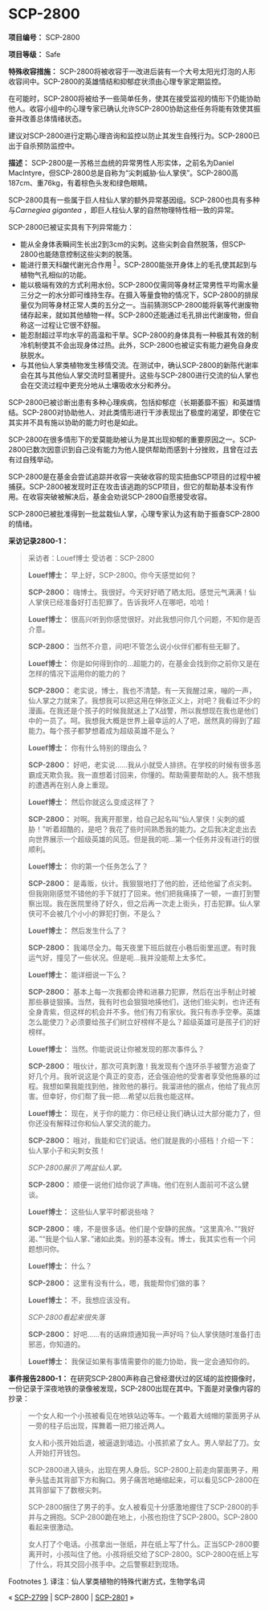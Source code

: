 # SCP-2800
                        


**项目编号：** SCP-2800

**项目等级：** Safe

**特殊收容措施：** SCP-2800将被收容于一改进后装有一个大号太阳光灯泡的人形收容间中。SCP-2800的英雄情结和抑郁症状须由心理专家定期监控。

在可能时，SCP-2800将被给予一些简单任务，使其在接受监视的情形下仍能协助他人。收容小组中的心理专家已确认允许SCP-2800协助这些任务将能有效使其振奋并改善总体情绪状态。

建议对SCP-2800进行定期心理咨询和监控以防止其发生自残行为。SCP-2800已出于自杀预防监控中。

**描述：** SCP-2800是一苏格兰血统的异常男性人形实体，之前名为Daniel MacIntyre，但SCP-2800总是自称为“尖刺威胁·仙人掌侠”。SCP-2800高187cm、重76kg，有着棕色头发和绿色眼睛。

SCP-2800具有一些属于巨人柱仙人掌的额外异常基因组。SCP-2800也具有多种与*Carnegiea gigantea* ，即巨人柱仙人掌的自然物理特性相一致的异常。

SCP-2800已被证实具有下列异常能力：

- 能从全身体表瞬间生长出2到3cm的尖刺。这些尖刺会自然脱落，但SCP-2800也能随意控制这些尖刺的脱落。
- 能进行景天科酸代谢光合作用<sup class='footnoteref'>
 <a shape='rect' class='footnoteref' id='footnoteref-1' href='javascript:;' onclick='WIKIDOT.page.utils.scrollToReference(&apos;footnote-1&apos;)'>1</a>
</sup>。SCP-2800能张开身体上的毛孔使其起到与植物气孔相似的功能。
- 能以极端有效的方式利用水份。SCP-2800仅需同等身材正常男性平均需水量三分之一的水分即可维持生存。在摄入等量食物的情况下，SCP-2800的排尿量仅为同等身材正常人类的五分之一。当前猜测SCP-2800能将氨等代谢废物储存起来，就如其他植物一样。SCP-2800还能通过毛孔排出代谢废物，但自称这一过程让它很不舒服。
- 能忍耐超过平均水平的高温和干旱。SCP-2800的身体具有一种极其有效的制冷机制使其不会出现身体过热。此外，SCP-2800也被证实有能力避免自身皮肤脱水。
- 与其他仙人掌类植物发生移情交流。在测试中，确认SCP-2800的新陈代谢率会在其与其他仙人掌交流时显著提升。这些与SCP-2800进行交流的仙人掌也会在交流过程中更充分地从土壤吸收水分和养分。

SCP-2800已被诊断出患有多种心理疾病，包括抑郁症（长期萎靡不振）和英雄情结。SCP-2800对协助他人、对此类情形进行干涉表现出了极度的渴望，即使在它其实并不具有施以协助的能力时也是如此。

SCP-2800在很多情形下的爱莫能助被认为是其出现抑郁的重要原因之一。SCP-2800已数次因意识到自己没有能力为他人提供帮助而感到十分挫败，且曾在过去有过自残举动。

SCP-2800是在基金会尝试追踪并收容一突破收容的现实扭曲SCP项目的过程中被捕获。SCP-2800被发现时正在攻击该逃跑的SCP项目，但它的帮助基本没有作用。在收容突破被解决后，基金会劝说SCP-2800自愿接受收容。

SCP-2800已被批准得到一批盆栽仙人掌，心理专家认为这有助于振奋SCP-2800的情绪。

**采访记录2800-1：** 


> 采访者：Louef博士
受访者：SCP-2800
> 
> **Louef博士：** 早上好，SCP-2800。你今天感觉如何？
> 
> **SCP-2800：** 嗨博士。我很好。今天好好晒了晒太阳。感觉元气满满！仙人掌侠已经准备好打击犯罪了。告诉我坏人在哪吧，哈哈！
> 
> **Louef博士：** 很高兴听到你感觉很好。对此我想问你几个问题，不知你是否介意。
> 
> **SCP-2800：** 当然不介意，问吧!不管怎么说小伙伴们都有些无聊了。
> 
> **Louef博士：** 你是如何得到你的…超能力的，在基金会找到你之前你又是在怎样的情况下运用你的能力的？
> 
> **SCP-2800：** 老实说，博士，我也不清楚。有一天我醒过来，嘣的一声，仙人掌之力就来了。我想我可以把这用在伸张正义上，对吧？我看过不少的漫画。在我还是个孩子的时候我就迷上了X战警，所以我想现在我也是他们中的一员了。呵。我想我大概是世界上最幸运的人了吧，居然真的得到了超能力。每个孩子都梦想着成为超级英雄不是么？
> 
> **Louef博士：** 你有什么特别的理由么？
> 
> **SCP-2800：** 好吧，老实说……我从小就受人排挤。在学校的时候有很多恶霸成天欺负我。我一直想着讨回来，你懂的。帮助需要帮助的人。我不想我的遭遇再在别人身上重现。
> 
> **Louef博士：** 然后你就这么变成这样了？
> 
> **SCP-2800：** 对啊。我离开那里，给自己起名叫“仙人掌侠！尖刺的威胁！”听着超酷的，是吧？我花了些时间熟悉我的能力。之后我决定走出去向世界展示一个超级英雄的风范。但是我的呃…第一个任务并没有进行的很顺利。
> 
> **Louef博士：** 你的第一个任务怎么了？
> 
> **SCP-2800：** 是毒贩，伙计。我狠狠地打了他的脸，还给他留了点尖刺。但我刚刚感觉不错他的手下就打了回来。他们把我痛揍了一顿，一直打到警察出现。我在医院里待了好久，但之后再一次走上街头，打击犯罪。仙人掌侠可不会被几个小小的罪犯打倒，不是么？
> 
> **Louef博士：** 然后发生什么了？
> 
> **SCP-2800：** 我竭尽全力。每天夜里下班后就在小巷后街里巡逻。有时我运气好，撞见了一些状况。但是呃…我并没能帮上太多忙。
> 
> **Louef博士：** 能详细说一下么？
> 
> **SCP-2800：** 基本上每一次我都会搀和进暴力犯罪，然后在出手制止时被那些暴徒狠揍。当然，我有时也会狠狠地揍他们，送他们些尖刺，也许还有全身青紫，但这样的机会并不多。他们有刀有家伙。我只有赤手空拳。英雄怎么能使刀？必须要给孩子们树立好榜样不是么？超级英雄可是孩子们的好榜样。
> 
> **Louef博士：** 当然。你能说说让你被发现的那次事件么？
> 
> **SCP-2800：** 哦伙计，那次可真刺激！我发现有个连环杀手被警方追查了好几个月。我听说这是个真正的变态，还会强迫他的受害者享受他施暴的过程。我想如果我能找到他，挫败他的暴行。我溜进他的据点，他给了我点厉害。但幸好，你们帮了我一把….希望以后我也能这样。
> 
> **Louef博士：** 现在，关于你的能力：你已经让我们确认过大部分能力了，但你还没有解释过你和仙人掌交流的能力。
> 
> **SCP-2800：** 哦对，我能和它们说话。他们就是我的小搭档！介绍一下：仙人掌小子和尖刺女孩！
> 
> *SCP-2800展示了两盆仙人掌。* 
> 
> **SCP-2800：** 顺便一说他们给你说了声嗨。他们在别人面前可不这么健谈。
> 
> **Louef博士：** 这些仙人掌平时都说些啥？
> 
> **SCP-2800：** 噢，不是很多话。他们是个安静的民族。“这里真冷、”“我好渴、”“我是个仙人掌、”诸如此类。别的基本没有。博士，我其实也有一个问题想问你。
> 
> **Louef博士：** 什么？
> 
> **SCP-2800：** 这里有没有什么，嗯，我能帮你们做的事？
> 
> **Louef博士：** 不，我想应该没有。
> 
> *SCP-2800看起来很失落* 
> 
> **SCP-2800：** 好吧……有的话麻烦通知我一声好吗？仙人掌侠随时准备打击邪恶，你知道的。
> 
> **Louef博士：** 我保证如果有事情需要你的能力协助，我一定会通知你的。
> 

**事件报告2800-1：** 在研究SCP-2800声称自己曾经潜伏过的区域的监控摄像时，一份记录于深夜地铁的录像被发现，SCP-2800出现在其中。下面是对录像内容的抄录：


> 一个女人和一个小孩被看见在地铁站边等车。一个戴着大绒帽的蒙面男子从一旁的柱子后出现，挥舞着一把刀接近两人。
> 
> 女人和小孩开始后退，被逼退到墙边。小孩抓紧了女人。男人举起了刀。女人开始打开钱包。
> 
> SCP-2800进入镜头，出现在男人身后。SCP-2800上前走向蒙面男子，用拳头猛击其背部下方和胸口。男子痛苦地蜷缩起来，可以看见SCP-2800在其背部留下了数根尖刺。
> 
> SCP-2800捆住了男子的手。女人被看见十分感激地握住了SCP-2800的手并与之拥抱。SCP-2800跪在地上，小孩也抱住了SCP-2800。SCP-2800看起来很激动。
> 
> 女人打了个电话。小孩拿出一张纸，并在纸上写了什么。正当SCP-2800要离开时，小孩叫住了他。小孩将纸交给了SCP-2800。SCP-2800在纸上写了什么，将其交回小孩手中。之后警察赶到现场。
> 


Footnotes
<a shape='rect' href='javascript:;' onclick='WIKIDOT.page.utils.scrollToReference(&apos;footnoteref-1&apos;)'>1</a>. 译注：仙人掌类植物的特殊代谢方式，生物学名词



« [SCP-2799](/scp-2799) | SCP-2800 | <a shape='rect' class='newpage' href='/scp-2801'>SCP-2801</a> »





                    